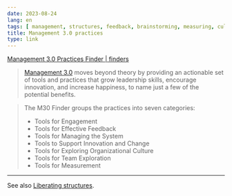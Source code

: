 ```yaml
---
date: 2023-08-24
lang: en
tags: [ management, structures, feedback, brainstorming, measuring, culture, organisations ]
title: Management 3.0 practices
type: link
---
```


[Management 3.0 Practices Finder | finders](https://gphiliprogers.github.io/finders/m30finder)

> [Management 3.0](https://management30.com/learn/) moves beyond theory by providing an actionable set of tools and practices that grow leadership skills, encourage innovation, and increase happiness, to name just a few of the potential benefits.

> The M30 Finder groups the practices into seven categories:
>
> * Tools for Engagement
> * Tools for Effective Feedback
> * Tools for Managing the System
> * Tools to Support Innovation and Change
> * Tools for Exploring Organizational Culture
> * Tools for Team Exploration
> * Tools for Measurement

---

See also [Liberating structures](/liberating-structures).
